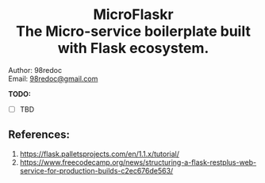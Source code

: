 <h1 align="center">MicroFlaskr<br><span font-size="15px !important">The Micro-service boilerplate built with Flask ecosystem.</span></h1>

Author: 98redoc  
Email: 98redoc@gmail.com

**TODO:**
- [ ] TBD

## References:
1. https://flask.palletsprojects.com/en/1.1.x/tutorial/
2. https://www.freecodecamp.org/news/structuring-a-flask-restplus-web-service-for-production-builds-c2ec676de563/ 
